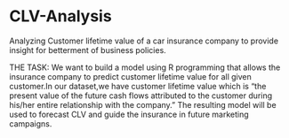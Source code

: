 # CLV-Analysis
Analyzing Customer lifetime value of a car insurance company to provide insight for betterment of business policies.

THE TASK:
We want to build a model using R programming that allows the insurance company to predict customer lifetime value for all given customer.In 
our dataset,we have customer lifetime value which is “the present value of the future cash flows attributed to the customer during his/her 
entire relationship with the company.”
The resulting model will be used to forecast CLV and guide the insurance in future marketing campaigns.
